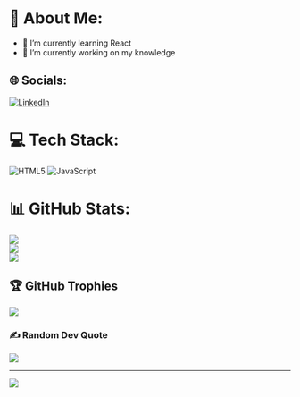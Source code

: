 # 💫 About Me:
- 🌱 I’m currently learning React
- 🔭 I’m currently working on my knowledge

## 🌐 Socials:
[![LinkedIn](https://img.shields.io/badge/LinkedIn-%230077B5.svg?logo=linkedin&logoColor=white)](https://linkedin.com/in/monica-stoyanova) 

# 💻 Tech Stack:
![HTML5](https://img.shields.io/badge/html5-%23E34F26.svg?style=plastic&logo=html5&logoColor=white) ![JavaScript](https://img.shields.io/badge/javascript-%23323330.svg?style=plastic&logo=javascript&logoColor=%23F7DF1E)
# 📊 GitHub Stats:
![](https://github-readme-stats.vercel.app/api?username=MonicaStoyanova&theme=dark&hide_border=true&include_all_commits=true&count_private=true)<br/>
![](https://github-readme-streak-stats.herokuapp.com/?user=MonicaStoyanova&theme=dark&hide_border=true)<br/>
![](https://github-readme-stats.vercel.app/api/top-langs/?username=MonicaStoyanova&theme=dark&hide_border=true&include_all_commits=true&count_private=true&layout=compact)

## 🏆 GitHub Trophies
![](https://github-profile-trophy.vercel.app/?username=MonicaStoyanova&theme=juicyfresh&no-frame=false&no-bg=true&margin-w=4)

### ✍️ Random Dev Quote
![](https://quotes-github-readme.vercel.app/api?type=horizontal&theme=radical)

---
[![](https://visitcount.itsvg.in/api?id=MonicaStoyanova&icon=5&color=7)](https://visitcount.itsvg.in)

<!-- Proudly created with GPRM ( https://gprm.itsvg.in ) -->
